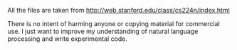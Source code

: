 All the files are taken from http://web.stanford.edu/class/cs224n/index.html

There is no intent of harming anyone or copying material for commercial use. I just want to improve my understanding of natural language processing and write experimental code.
